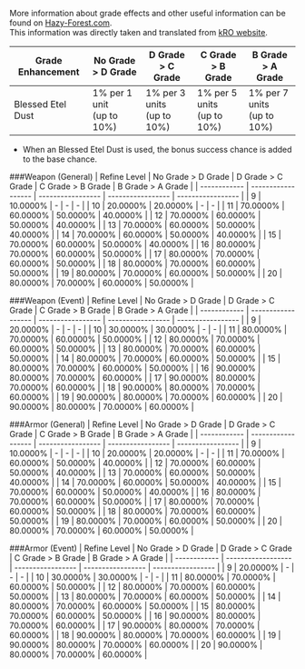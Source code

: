 More information about grade effects and other useful information can be found on [Hazy-Forest.com](https://hazyforest.com/equipment:grade).  
This information was directly taken and translated from [kRO website](https://probability.gnjoy.com/RO/GRADEBUILD/GRADEBUILD/0001).

| Grade Enhancement | No Grade > D Grade | D Grade > C Grade | C Grade > B Grade | B Grade > A Grade |
| -------- | ---------------- | --------- | ---------------- | ---------------- | 
| Blessed Etel Dust | 1% per 1 unit</br>(up to 10%) | 1% per 3 units</br>(up to 10%) | 1% per 5 units</br>(up to 10%) | 1% per 7 units</br>(up to 10%) |

* When an Blessed Etel Dust is used, the bonus success chance is added to the base chance.

###Weapon (General)
| Refine Level | No Grade > D Grade | D Grade > C Grade | C Grade > B Grade | B Grade > A Grade |
| ------------ | ------------------ | ----------------- | ----------------- | ----------------- |
| 9            | 10.0000%           | -                 | -                 | -                 |
| 10           | 20.0000%           | 20.0000%          | -                 | -                 |
| 11           | 70.0000%           | 60.0000%          | 50.0000%          | 40.0000%	        |
| 12           | 70.0000%           | 60.0000%          | 50.0000%          | 40.0000%	        |
| 13           | 70.0000%           | 60.0000%          | 50.0000%          | 40.0000%	        |
| 14           | 70.0000%           | 60.0000%          | 50.0000%          | 40.0000%	        |
| 15           | 70.0000%           | 60.0000%          | 50.0000%          | 40.0000%	        |
| 16           | 80.0000%           | 70.0000%          | 60.0000%          | 50.0000%	        |
| 17           | 80.0000%           | 70.0000%          | 60.0000%          | 50.0000%	        |
| 18           | 80.0000%           | 70.0000%          | 60.0000%          | 50.0000%	        |
| 19           | 80.0000%           | 70.0000%          | 60.0000%          | 50.0000%	        |
| 20           | 80.0000%           | 70.0000%          | 60.0000%          | 50.0000%	        |

###Weapon (Event)
| Refine Level | No Grade > D Grade | D Grade > C Grade | C Grade > B Grade | B Grade > A Grade |
| ------------ | ------------------ | ----------------- | ----------------- | ----------------- |
| 9            | 20.0000%           | -                 | -                 | -                 |
| 10           | 30.0000%           | 30.0000%          | -                 | -                 |
| 11           | 80.0000%           | 70.0000%          | 60.0000%          | 50.0000%	        |
| 12           | 80.0000%           | 70.0000%          | 60.0000%          | 50.0000%	        |
| 13           | 80.0000%           | 70.0000%          | 60.0000%          | 50.0000%	        |
| 14           | 80.0000%           | 70.0000%          | 60.0000%          | 50.0000%	        |
| 15           | 80.0000%           | 70.0000%          | 60.0000%          | 50.0000%	        |
| 16           | 90.0000%           | 80.0000%          | 70.0000%          | 60.0000%	        |
| 17           | 90.0000%           | 80.0000%          | 70.0000%          | 60.0000%	        |
| 18           | 90.0000%           | 80.0000%          | 70.0000%          | 60.0000%	        |
| 19           | 90.0000%           | 80.0000%          | 70.0000%          | 60.0000%	        |
| 20           | 90.0000%           | 80.0000%          | 70.0000%          | 60.0000%	        |

###Armor (General)
| Refine Level | No Grade > D Grade | D Grade > C Grade | C Grade > B Grade | B Grade > A Grade |
| ------------ | ------------------ | ----------------- | ----------------- | ----------------- |
| 9            | 10.0000%           | -                 | -                 | -                 |
| 10           | 20.0000%           | 20.0000%          | -                 | -                 |
| 11           | 70.0000%           | 60.0000%          | 50.0000%          | 40.0000%	        |
| 12           | 70.0000%           | 60.0000%          | 50.0000%          | 40.0000%	        |
| 13           | 70.0000%           | 60.0000%          | 50.0000%          | 40.0000%	        |
| 14           | 70.0000%           | 60.0000%          | 50.0000%          | 40.0000%	        |
| 15           | 70.0000%           | 60.0000%          | 50.0000%          | 40.0000%	        |
| 16           | 80.0000%           | 70.0000%          | 60.0000%          | 50.0000%	        |
| 17           | 80.0000%           | 70.0000%          | 60.0000%          | 50.0000%	        |
| 18           | 80.0000%           | 70.0000%          | 60.0000%          | 50.0000%	        |
| 19           | 80.0000%           | 70.0000%          | 60.0000%          | 50.0000%	        |
| 20           | 80.0000%           | 70.0000%          | 60.0000%          | 50.0000%	        |

###Armor (Event)
| Refine Level | No Grade > D Grade | D Grade > C Grade | C Grade > B Grade | B Grade > A Grade |
| ------------ | ------------------ | ----------------- | ----------------- | ----------------- |
| 9            | 20.0000%           | -                 | -                 | -                 |
| 10           | 30.0000%           | 30.0000%          | -                 | -                 |
| 11           | 80.0000%           | 70.0000%          | 60.0000%          | 50.0000%	        |
| 12           | 80.0000%           | 70.0000%          | 60.0000%          | 50.0000%	        |
| 13           | 80.0000%           | 70.0000%          | 60.0000%          | 50.0000%	        |
| 14           | 80.0000%           | 70.0000%          | 60.0000%          | 50.0000%	        |
| 15           | 80.0000%           | 70.0000%          | 60.0000%          | 50.0000%	        |
| 16           | 90.0000%           | 80.0000%          | 70.0000%          | 60.0000%	        |
| 17           | 90.0000%           | 80.0000%          | 70.0000%          | 60.0000%	        |
| 18           | 90.0000%           | 80.0000%          | 70.0000%          | 60.0000%	        |
| 19           | 90.0000%           | 80.0000%          | 70.0000%          | 60.0000%	        |
| 20           | 90.0000%           | 80.0000%          | 70.0000%          | 60.0000%	        |